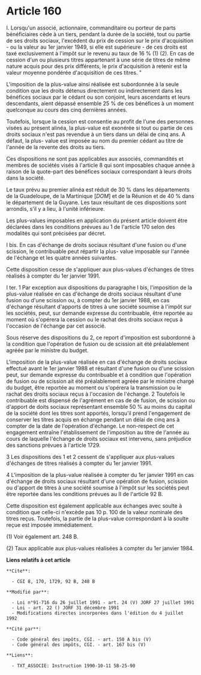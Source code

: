 # Article 160

I. Lorsqu'un associé, actionnaire, commanditaire ou porteur de parts bénéficiaires cède à un tiers, pendant la durée de la
société, tout ou partie de ses droits sociaux, l'excédent du prix de cession sur le prix d'acquisition - ou la valeur au 1er
janvier 1949, si elle est supérieure - de ces droits est taxé exclusivement à l'impôt sur le revenu au taux de 16 % (1) (2).
En cas de cession d'un ou plusieurs titres appartenant à une série de titres de même nature acquis pour des prix différents,
le prix d'acquisition à retenir est la valeur moyenne pondérée d'acquisition de ces titres. "

L'imposition de la plus-value ainsi réalisée est subordonnée à la seule condition que les droits détenus directement ou
indirectement dans les bénéfices sociaux par le cédant ou son conjoint, leurs ascendants et leurs descendants, aient dépassé
ensemble 25 % de ces bénéfices à un moment quelconque au cours des cinq dernières années.

Toutefois, lorsque la cession est consentie au profit de l'une des personnes visées au présent alinéa, la plus-value est
exonérée si tout ou partie de ces droits sociaux n'est pas revendue à un tiers dans un délai de cinq ans. A défaut, la plus-
value est imposée au nom du premier cédant au titre de l'année de la revente des droits au tiers.

Ces dispositions ne sont pas applicables aux associés, commandités et membres de sociétés visés à l'article 8 qui sont
imposables chaque année à raison de la quote-part des bénéfices sociaux correspondant à leurs droits dans la société.

Le taux prévu au premier alinéa est réduit de 30 % dans les départements de la Guadeloupe, de la Martinique [*DOM*] et de la
Réunion et de 40 % dans le département de la Guyane. Les taux résultant de ces dispositions sont arrondis, s'il y a lieu, à
l'unité inférieure.

Les plus-values imposables en application du présent article doivent être déclarées dans les conditions prévues au 1 de
l'article 170 selon des modalités qui sont précisées par décret.

I bis. En cas d'échange de droits sociaux résultant d'une fusion ou d'une scission, le contribuable peut répartir la plus-
value imposable sur l'année de l'échange et les quatre années suivantes.

Cette disposition cesse de s'appliquer aux plus-values d'échanges de titres réalisés à compter du 1er janvier 1991.

I ter. 1 Par exception aux dispositions du paragraphe I bis, l'imposition de la plus-value réalisée en cas d'échange de
droits sociaux résultant d'une fusion ou d'une scission ou, à compter du 1er janvier 1988, en cas d'échange résultant
d'apports de titres à une société soumise à l'impôt sur les sociétés, peut, sur demande expresse du contribuable, être
reportée au moment où s'opérera la cession ou le rachat des droits sociaux reçus à l'occasion de l'échange par cet associé.

Sous réserve des dispositions du 2, ce report d'imposition est subordonné à la condition que l'opération de fusion ou de
scission ait été préalablement agréée par le ministre du budget.

L'imposition de la plus-value réalisée en cas d'échange de droits sociaux effectué avant le 1er janvier 1988 et résultant
d'une fusion ou d'une scission peut, sur demande expresse du contribuable et à condition que l'opération de fusion ou de
scission ait été préalablement agréée par le ministre chargé du budget, être reportée au moment ou s'opérera la transmission
ou le rachat des droits sociaux reçus à l'occasion de l'échange.    2 Toutefois le contribuable est dispensé de l'agrément en
cas de de fusion, de scission ou d'apport de doits sociaux représentant ensemble 50 % au moins du capital de la société dont
les titres sont apportés, lorsqu'il prend l'engagement de conserver les titres acquis en échange pendant un délai de cinq ans
à compter de la date de l'opération d'échange. Le non-respect de cet engagement entraîne l'établissement de l'imposition au
titre de l'année au cours de laquelle l'échange de droits sociaux est intervenu, sans préjudice des sanctions prévues à
l'article 1729.

3 Les dispositions des 1 et 2 cessent de s'appliquer aux plus-values d'échanges de titres réalisés à compter du 1er janvier
1991.

4 L'imposition de la plus-value réalisée à compter du 1er janvier 1991 en cas d'échange de droits sociaux résultant d'une
opération de fusion, scission ou d'apport de titres à une société soumise à l'impôt sur les sociétés peut être reportée dans
les conditions prévues au II de l'article 92 B.

Cette disposition est également applicable aux échanges avec soulte à condition que celle-ci n'excède pas 10 p. 100 de la
valeur nominale des titres reçus. Toutefois, la partie de la plus-value correspondant à la soulte reçue est imposée
immédiatement.

(1) Voir également art. 248 B.

(2) Taux applicable aux plus-values réalisées à compter du 1er janvier 1984.

**Liens relatifs à cet article**

	**Cite**:

	  - CGI 8, 170, 1729, 92 B, 248 B

	**Modifié par**:

	  - Loi n°91-716 du 26 juillet 1991 - art. 24 (V) JORF 27 juillet 1991
	  - Loi - art. 22 () JORF 31 décembre 1991
	  - Modifications directes incorporées dans l'édition du 4 juillet 1992

	**Cité par**:

	  - Code général des impôts, CGI. - art. 150 A bis (V)
	  - Code général des impôts, CGI. - art. 167 bis (V)

	**Liens**:

	  - TXT_ASSOCIE: Instruction 1990-10-11 5B-25-90
